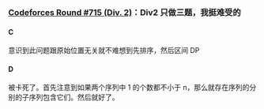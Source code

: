
### [Codeforces Round #715 (Div. 2)](https://codeforces.com/contest/1509)：Div2 只做三题，我挺难受的

#### C

意识到此问题跟原始位置无关就不难想到先排序，然后区间 DP

#### D

被卡死了。首先注意到如果两个序列中 1 的个数都不小于 n，那么就存在序列的分别的子序列包含它们。然后就好了。